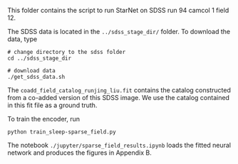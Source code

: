 This folder contains the script to run StarNet on SDSS run 94 camcol 1 field 12. 

The SDSS data is located in the `../sdss_stage_dir/` folder. To download the data, type 

```
# change directory to the sdss folder
cd ../sdss_stage_dir 

# download data
./get_sdss_data.sh
```

The `coadd_field_catalog_runjing_liu.fit` contains the catalog constructed from a co-added version of this SDSS image.
We use the catalog contained in this fit file as a ground truth. 


To train the encoder, run 
```
python train_sleep-sparse_field.py 
```

The notebook `./jupyter/sparse_field_results.ipynb` loads the fitted neural network and produces the figures in Appendix B. 